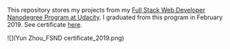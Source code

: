 This repository stores my projects from my [Full Stack Web Developer Nanodegree Program at Udacity](https://in.udacity.com/course/full-stack-web-developer-nanodegree--nd004). I graduated from this program in February 2019. See certificate [here](https://confirm.udacity.com/4AQDG7R).

![](Yun Zhou_FSND certificate_2019.png)
